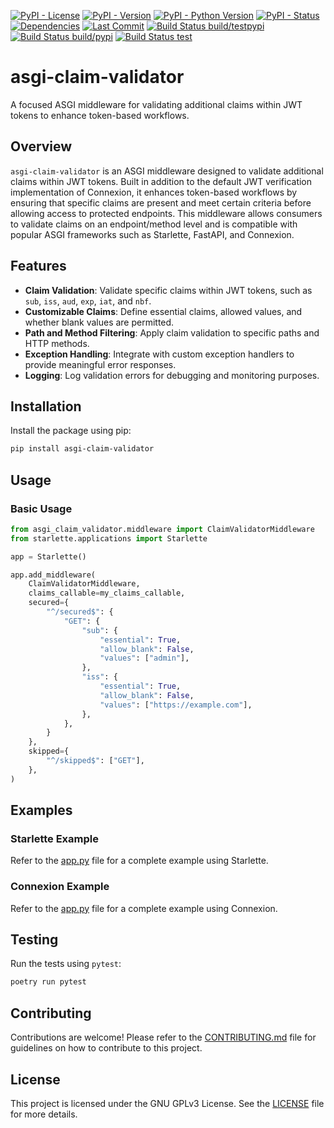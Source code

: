 [![PyPI - License](https://img.shields.io/pypi/l/asgi-claim-validator)](https://www.gnu.org/licenses/gpl-3.0)
[![PyPI - Version](https://img.shields.io/pypi/v/asgi-claim-validator.svg)](https://pypi.org/project/asgi-claim-validator/)
[![PyPI - Python Version](https://img.shields.io/pypi/pyversions/asgi-claim-validator)](https://pypi.org/project/asgi-claim-validator/)
[![PyPI - Status](https://img.shields.io/pypi/status/asgi-claim-validator)](https://pypi.org/project/asgi-claim-validator/)
[![Dependencies](https://img.shields.io/librariesio/release/pypi/asgi-claim-validator)](https://libraries.io/pypi/asgi-claim-validator)
[![Last Commit](https://img.shields.io/github/last-commit/feteu/asgi-claim-validator)](https://github.com/feteu/asgi-claim-validator/commits/main)
[![Build Status build/testpypi](https://img.shields.io/github/actions/workflow/status/feteu/asgi-claim-validator/publish-testpypi.yaml?label=publish-testpypi)](https://github.com/feteu/asgi-claim-validator/actions/workflows/publish-testpypi.yaml)
[![Build Status build/pypi](https://img.shields.io/github/actions/workflow/status/feteu/asgi-claim-validator/publish-pypi.yaml?label=publish-pypi)](https://github.com/feteu/asgi-claim-validator/actions/workflows/publish-pypi.yaml)
[![Build Status test](https://img.shields.io/github/actions/workflow/status/feteu/asgi-claim-validator/test.yaml?label=test)](https://github.com/feteu/asgi-claim-validator/actions/workflows/test.yaml)

# asgi-claim-validator

A focused ASGI middleware for validating additional claims within JWT tokens to enhance token-based workflows.

## Overview

`asgi-claim-validator` is an ASGI middleware designed to validate additional claims within JWT tokens. Built in addition to the default JWT verification implementation of Connexion, it enhances token-based workflows by ensuring that specific claims are present and meet certain criteria before allowing access to protected endpoints. This middleware allows consumers to validate claims on an endpoint/method level and is compatible with popular ASGI frameworks such as Starlette, FastAPI, and Connexion.

## Features

- **Claim Validation**: Validate specific claims within JWT tokens, such as `sub`, `iss`, `aud`, `exp`, `iat`, and `nbf`.
- **Customizable Claims**: Define essential claims, allowed values, and whether blank values are permitted.
- **Path and Method Filtering**: Apply claim validation to specific paths and HTTP methods.
- **Exception Handling**: Integrate with custom exception handlers to provide meaningful error responses.
- **Logging**: Log validation errors for debugging and monitoring purposes.

## Installation

Install the package using pip:

```sh
pip install asgi-claim-validator
```

## Usage

### Basic Usage

```python
from asgi_claim_validator.middleware import ClaimValidatorMiddleware
from starlette.applications import Starlette

app = Starlette()

app.add_middleware(
    ClaimValidatorMiddleware,
    claims_callable=my_claims_callable,
    secured={
        "^/secured$": {
            "GET": {
                "sub": {
                    "essential": True,
                    "allow_blank": False,
                    "values": ["admin"],
                },
                "iss": {
                    "essential": True,
                    "allow_blank": False,
                    "values": ["https://example.com"],
                },
            },
        }
    },
    skipped={
        "^/skipped$": ["GET"],
    },
)
```

## Examples

### Starlette Example
Refer to the [app.py](examples/starlette/simple/app.py) file for a complete example using Starlette.

### Connexion Example
Refer to the [app.py](examples/connexion/simple/app.py) file for a complete example using Connexion.

## Testing
Run the tests using `pytest`:

```sh
poetry run pytest
```

## Contributing
Contributions are welcome! Please refer to the [CONTRIBUTING.md](CONTRIBUTING.md) file for guidelines on how to contribute to this project.

## License
This project is licensed under the GNU GPLv3 License. See the [LICENSE](LICENSE) file for more details.